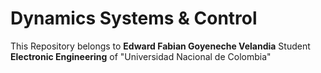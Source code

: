 # Dynamics Systems & Control

This Repository belongs to **Edward Fabian Goyeneche Velandia**  Student **Electronic Engineering**  of "Universidad Nacional de Colombia"
